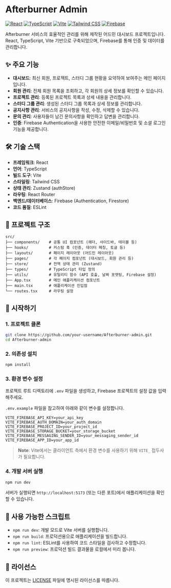 # Afterburner Admin

[![React](https://img.shields.io/badge/React-18.2.0-61DAFB?style=for-the-badge&logo=react)](https://reactjs.org/) [![TypeScript](https://img.shields.io/badge/TypeScript-5.2.2-3178C6?style=for-the-badge&logo=typescript)](https://www.typescriptlang.org/) [![Vite](https://img.shields.io/badge/Vite-5.2.0-646CFF?style=for-the-badge&logo=vite)](https://vitejs.dev/) [![Tailwind CSS](https://img.shields.io/badge/Tailwind_CSS-3.4.3-38B2AC?style=for-the-badge&logo=tailwind-css)](https://tailwindcss.com/) [![Firebase](https://img.shields.io/badge/Firebase-10.12.2-FFCA28?style=for-the-badge&logo=firebase)](https://firebase.google.com/)

Afterburner 서비스의 효율적인 관리를 위해 제작된 어드민 대시보드 프로젝트입니다. React, TypeScript, Vite 기반으로 구축되었으며, Firebase를 통해 인증 및 데이터를 관리합니다.

## ✨ 주요 기능

- **대시보드**: 최신 회원, 프로젝트, 스터디 그룹 현황을 요약하여 보여주는 메인 페이지입니다.
- **회원 관리**: 전체 회원 목록을 조회하고, 각 회원의 상세 정보를 확인할 수 있습니다.
- **프로젝트 관리**: 등록된 프로젝트 목록과 상세 내용을 관리합니다.
- **스터디 그룹 관리**: 생성된 스터디 그룹 목록과 상세 정보를 관리합니다.
- **공지사항 관리**: 서비스의 공지사항을 작성, 수정, 삭제할 수 있습니다.
- **문의 관리**: 사용자들이 남긴 문의사항을 확인하고 답변을 관리합니다.
- **인증**: Firebase Authentication을 사용한 안전한 이메일/비밀번호 및 소셜 로그인 기능을 제공합니다.

## 🛠️ 기술 스택

- **프레임워크**: React
- **언어**: TypeScript
- **빌드 도구**: Vite
- **스타일링**: Tailwind CSS
- **상태 관리**: Zustand (authStore)
- **라우팅**: React Router
- **백엔드/데이터베이스**: Firebase (Authentication, Firestore)
- **코드 품질**: ESLint

## 📂 프로젝트 구조

```
src/
├── components/    # 공통 UI 컴포넌트 (헤더, 사이드바, 테이블 등)
├── hooks/         # 커스텀 훅 (인증, 데이터 페칭, 토글 등)
├── layouts/       # 페이지 레이아웃 (어드민 레이아웃)
├── pages/         # 각 페이지 컴포넌트 (대시보드, 회원 관리 등)
├── store/         # 전역 상태 관리 (Zustand)
├── types/         # TypeScript 타입 정의
├── utils/         # 유틸리티 함수 (API 호출, 날짜 포맷팅, Firebase 설정)
├── App.tsx        # 메인 애플리케이션 컴포넌트
├── main.tsx       # 애플리케이션 진입점
└── routes.tsx     # 라우팅 설정
```

## 🚀 시작하기

### 1. 프로젝트 클론

```bash
git clone https://github.com/your-username/Afterburner-admin.git
cd Afterburner-admin
```

### 2. 의존성 설치

```bash
npm install
```

### 3. 환경 변수 설정

프로젝트 루트 디렉토리에 `.env` 파일을 생성하고, Firebase 프로젝트의 설정 값을 입력해주세요.

`.env.example` 파일을 참고하여 아래와 같이 변수를 설정합니다.

```
VITE_FIREBASE_API_KEY=your_api_key
VITE_FIREBASE_AUTH_DOMAIN=your_auth_domain
VITE_FIREBASE_PROJECT_ID=your_project_id
VITE_FIREBASE_STORAGE_BUCKET=your_storage_bucket
VITE_FIREBASE_MESSAGING_SENDER_ID=your_messaging_sender_id
VITE_FIREBASE_APP_ID=your_app_id
```

> **Note**: Vite에서는 클라이언트 측에서 환경 변수를 사용하기 위해 `VITE_` 접두사가 필요합니다.

### 4. 개발 서버 실행

```bash
npm run dev
```

서버가 실행되면 `http://localhost:5173` (또는 다른 포트)에서 애플리케이션을 확인할 수 있습니다.

## 📜 사용 가능한 스크립트

- `npm run dev`: 개발 모드로 Vite 서버를 실행합니다.
- `npm run build`: 프로덕션용으로 애플리케이션을 빌드합니다.
- `npm run lint`: ESLint를 사용하여 코드 스타일을 검사하고 수정합니다.
- `npm run preview`: 프로덕션 빌드 결과물을 로컬에서 미리 봅니다.

## 📄 라이선스

이 프로젝트는 [LICENSE](./LICENSE) 파일에 명시된 라이선스를 따릅니다.